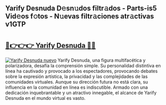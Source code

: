 ## Yarify Desnuda D𝚎sn𝚞dos filtr𝚊dos - Parts-is5 Vid𝚎os f𝚘tos - N𝚞evas filtr𝚊ciones atr𝚊ctivas v1GTP

# <h2><a href="http://mbbk2d.tromn.icu/?c=Yarify+Desnuda">🔗👉👉👉 Yarify Desnuda 🔗🔗</a></h2>

[![Yarify Desnuda nuevo](https://i.imgur.com/pEAQMta.gif)](http://mbbk2d.tromn.icu/?c=Yarify+Desnuda)
Yarify Desnuda, una figura multifacética y polarizadora, desafía la comprensión simple. Su personalidad distintiva en línea ha cautivado y provocado a los espectadores, provocando debates sobre la expresión artística, la privacidad y las complejidades de las comunidades virtuales. Aunque su dirección futura no está clara, su influencia en la comunidad en línea es indiscutible. Armado con una dedicación inquebrantable y un atractivo innegable, el alcance de Yarify Desnuda en el mundo virtual es vasto.
